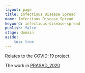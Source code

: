 ```yaml
---
layout: page
title: Infectious Disease Spread
name: Infectious Disease Spread
keyword: infectious-disease-spread
publish: false
stage: domain
aside: 
    toc: true
---
```


Relates to the [COVID-19](/projects/COVID19) project.

The work in [PRASAD_2020](/_bibnotes/PRASAD_2020)


